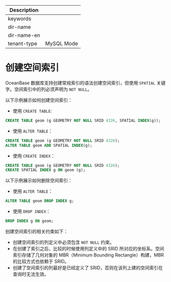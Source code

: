 | Description   |                 |
|---------------|-----------------|
| keywords      |                 |
| dir-name      |                 |
| dir-name-en   |                 |
| tenant-type   | MySQL Mode      |

# 创建空间索引

OceanBase 数据库支持创建常规索引的语法创建空间索引，但使用 `SPATIAL` 关键字。空间索引中的列必须声明为 `NOT NULL`。

以下示例展示如何创建空间索引：

- 使用 `CREATE TABLE`:

```sql
CREATE TABLE geom (g GEOMETRY NOT NULL SRID 4326, SPATIAL INDEX(g));
```

- 使用 `ALTER TABLE`：

```sql
CREATE TABLE geom (g GEOMETRY NOT NULL SRID 4326);
ALTER TABLE geom ADD SPATIAL INDEX(g);
```

- 使用 `CREATE INDEX`：

```sql
CREATE TABLE geom (g GEOMETRY NOT NULL SRID 4326);
CREATE SPATIAL INDEX g ON geom (g);
```

以下示例展示如何删除空间索引：

- 使用 `ALTER TABLE`：

```sql
ALTER TABLE geom DROP INDEX g;
```

- 使用 `DROP INDEX`：

```sql
DROP INDEX g ON geom;
```

创建空间索引的相关约束如下：

* 创建空间索引的列定义中必须包含 `NOT NULL` 约束。
* 在创建了索引之后，比较的时候使用列定义中的 SRID 所对应的坐标系。空间索引存储了几何对象的 MBR（Minimum Bounding Rectangle）构建，MBR 的比较方式也依赖于 SRID。
* 创建了空间索引的列最好是已经定义了 SRID，否则在该列上建的空间索引在查询时无法生效。
